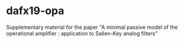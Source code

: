 # dafx19-opa
Supplementary material for the paper "A minimal passive model of the operational amplifier : application to Sallen-Key analog filters"
